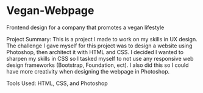 # Vegan-Webpage
Frontend design for a company that promotes a vegan lifestyle

Project Summary:
This is a project I made to work on my skills in UX design. The challenge I gave myself for this project was to design a website using Photoshop, then architect it
with HTML and CSS. I decided I wanted to sharpen my skills in CSS so I tasked myself to not use any responsive web design frameworks (Bootstrap, Foundation, ect).
I also did this so I could have more creativity when designing the webpage in Photoshop. 

Tools Used: HTML, CSS, and Photoshop

